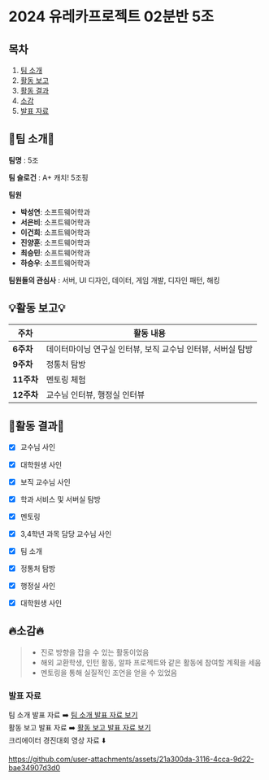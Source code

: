 # 2024 유레카프로젝트 02분반 5조

## **목차**
1. [팀 소개](#팀-소개)
2. [활동 보고](#활동-보고)
3. [활동 결과](#활동-결과)
4. [소감](#소감)
5. [발표 자료](#발표-자료)
   

## 🌟팀 소개🌟
**팀명** : 5조  

**팀 슬로건** : A+ 캐치! 5조핑

**팀원**  
- **박성연**: 소프트웨어학과
- **서은비**: 소프트웨어학과
- **이건희**: 소프트웨어학과 
- **진양훈**: 소프트웨어학과 
- **최승민**: 소프트웨어학과
- **하승우**: 소프트웨어학과

**팀원들의 관심사** : 서버, UI 디자인, 데이터, 게임 개발, 디자인 패턴, 해킹


## 💡활동 보고💡

| **주차**  | **활동 내용**                                                   |
|-----------|-----------------------------------------------------------------|
| **6주차** | 데이터마이닝 연구실 인터뷰, 보직 교수님 인터뷰, 서버실 탐방       |
| **9주차** | 정통처 탐방                                                    |
| **11주차**| 멘토링 체험                                                    |
| **12주차**| 교수님 인터뷰, 행정실 인터뷰                                    |


## **🌈활동 결과🌈**
- [x] 교수님 사인
- [x] 대학원생 사인 
- [x] 보직 교수님 사인
- [x] 학과 서비스 및 서버실 탐방
- [x] 멘토링
- [x] 3,4학년 과목 담당 교수님 사인
- [x] 팀 소개
- [x] 정통처 탐방
- [x] 행정실 사인
- [x] 대학원생 사인


## **🔥소감🔥**
> - 진로 방향을 잡을 수 있는 활동이었음
> - 해외 교환학생, 인턴 활동, 알파 프로젝트와 같은 활동에 참여할 계획을 세움
> - 멘토링을 통해 실질적인 조언을 얻을 수 있었음


### **발표 자료**
팀 소개 발표 자료 ➡️ [팀 소개 발표 자료 보기](https://github.com/user-attachments/files/17814799/_5.pptx) <br>
활동 보고 발표 자료 ➡️ [활동 보고 발표 자료 보기](https://github.com/user-attachments/files/17814731/_5.pptx) <br>
크리에이터 경진대회 영상 자료 ⬇️

https://github.com/user-attachments/assets/21a300da-3116-4cca-9d22-bae34907d3d0

